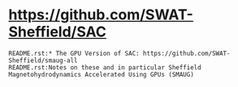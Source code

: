 # https://github.com/SWAT-Sheffield/SAC

```console
README.rst:* The GPU Version of SAC: https://github.com/SWAT-Sheffield/smaug-all
README.rst:Notes on these and in particular Sheffield Magnetohydrodynamics Accelerated Using GPUs (SMAUG)

```
